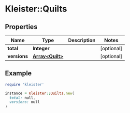 # Kleister::Quilts

## Properties

| Name | Type | Description | Notes |
| ---- | ---- | ----------- | ----- |
| **total** | **Integer** |  | [optional] |
| **versions** | [**Array&lt;Quilt&gt;**](Quilt.md) |  | [optional] |

## Example

```ruby
require 'kleister'

instance = Kleister::Quilts.new(
  total: null,
  versions: null
)
```


